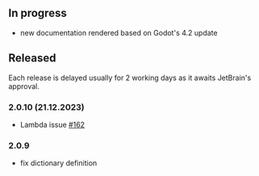 ## In progress

+ new documentation rendered based on Godot's 4.2 update

## Released

Each release is delayed usually for 2 working days as it awaits JetBrain's approval.

### 2.0.10 (21.12.2023)

- Lambda issue [#162](https://gitlab.com/IceExplosive/gdscript/-/issues/162)

### 2.0.9

- fix dictionary definition
